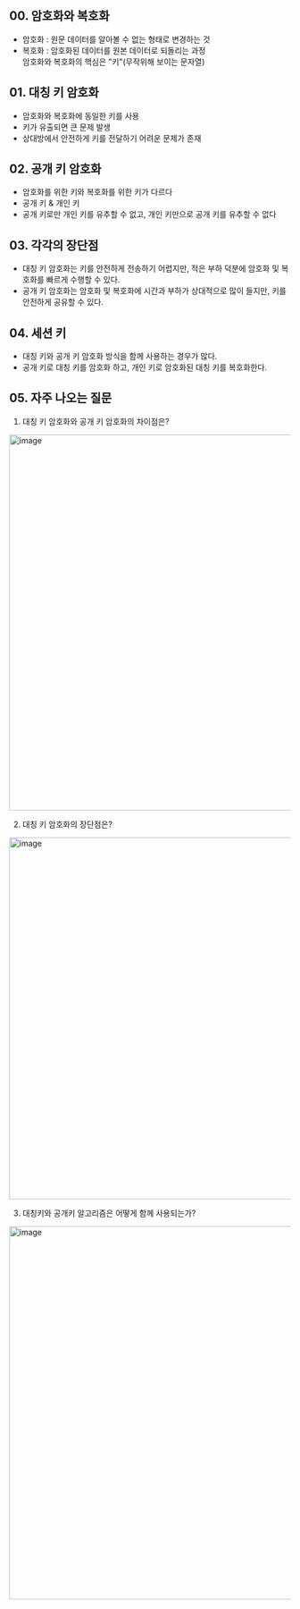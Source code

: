 ## 00. 암호화와 복호화
- 암호화 : 원문 데이터를 알아볼 수 없는 형태로 변경하는 것   
- 복호화 : 암호화된 데이터를 원본 데이터로 되돌리는 과정   
암호화와 복호화의 핵심은 "키"(무작위해 보이는 문자열)

## 01. 대칭 키 암호화
- 암호화와 복호화에 동일한 키를 사용
- 키가 유출되면 큰 문제 발생
- 상대방에서 안전하게 키를 전달하기 어려운 문제가 존재

## 02. 공개 키 암호화
- 암호화를 위한 키와 복호화를 위한 키가 다르다
- 공개 키 & 개인 키
- 공개 키로만 개인 키를 유추할 수 없고, 개인 키만으로 공개 키를 유추할 수 없다

## 03. 각각의 장단점
- 대칭 키 암호화는 키를 안전하게 전송하기 어렵지만, 적은 부하 덕분에 암호화 및 복호화를 빠르게 수행할 수 있다.
- 공개 키 암호화는 암호화 및 복호화에 시간과 부하가 상대적으로 많이 들지만, 키를 안전하게 공유할 수 있다.

## 04. 세션 키
- 대칭 키와 공개 키 암호화 방식을 함께 사용하는 경우가 많다.
- 공개 키로 대칭 키를 암호화 하고, 개인 키로 암호화된 대칭 키를 복호화한다.

## 05. 자주 나오는 질문
1. 대칭 키 암호화와 공개 키 암호화의 차이점은?
<img width="673" alt="image" src="https://github.com/user-attachments/assets/fcce3b12-e0ab-4202-ac71-6b7c7ada8c02">

2. 대칭 키 암호화의 장단점은?
<img width="648" alt="image" src="https://github.com/user-attachments/assets/255968d2-6938-4881-94e1-9a59575e7dd0">

3. 대칭키와 공개키 알고리즘은 어떻게 함께 사용되는가?
<img width="668" alt="image" src="https://github.com/user-attachments/assets/586ad5dd-9b76-4fbc-9744-12d5c5dc98b5">

